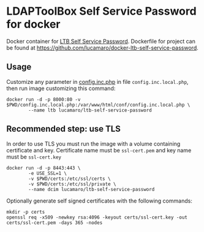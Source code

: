 # LDAPToolBox Self Service Password for docker

Docker container for [LTB Self Service Password](https://ltb-project.org/documentation/self-service-password). Dockerfile for project can be found at <https://github.com/lucamaro/docker-ltb-self-service-password>.

## Usage

Customize any parameter in [config.inc.php](https://github.com/ltb-project/self-service-password/blob/v1.3/conf/config.inc.php) 
in file `config.inc.local.php`, then run image customizing this command:

	docker run -d -p 8000:80 -v $PWD/config.inc.local.php:/var/www/html/conf/config.inc.local.php \
			--name ltb lucamaro/ltb-self-service-password
			
## Recommended step: use TLS

In order to use TLS you must run the image with a volume containing certificate and key. Certificate name must be `ssl-cert.pem` and key name must be `ssl-cert.key`

	docker run -d -p 8443:443 \
			-e USE_SSL=1 \
			-v $PWD/certs:/etc/ssl/certs \
			-v $PWD/certs:/etc/ssl/private \
			--name dcim lucamaro/ltb-self-service-password

Optionally generate self signed certificates with the following commands:

	mkdir -p certs
	openssl req -x509 -newkey rsa:4096 -keyout certs/ssl-cert.key -out certs/ssl-cert.pem -days 365 -nodes
	
